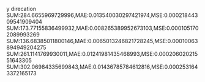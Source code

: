 y direcation
SUM:284.6655969729996,MAE:0.013540030297421974,MSE:0.00021844309541909404
SUM:173.77155836499932,MAE:0.008265389952673103,MSE:0.0001051702089993269
SUM:136.68385011800146,MAE:0.0065013246821728245,MSE:0.00010063894949204275
SUM:261.1141769930011,MAE:0.01241981435468993,MSE:0.00020602021551643305
SUM:302.06984335699843,MAE:0.01436785784612816,MSE:0.0002531643372165173